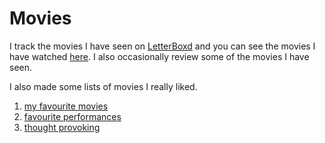 # Movies

I track the movies I have seen on [LetterBoxd](https://letterboxd.com/NikitaVoloboev/) and you can see the movies I have watched [here](https://letterboxd.com/nikitavoloboev/films/). I also occasionally review some of the movies I have seen.

I also made some lists of movies I really liked. 

1. [my favourite movies](https://letterboxd.com/nikitavoloboev/list/absolutely-incredible/)
2. [favourite performances](https://letterboxd.com/nikitavoloboev/list/favourite-performances/)
3. [thought provoking](https://letterboxd.com/nikitavoloboev/list/thought-provoking/)




